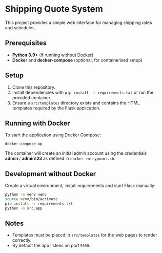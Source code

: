 # Shipping Quote System

This project provides a simple web interface for managing shipping rates and schedules.

## Prerequisites

- **Python 3.9+** (if running without Docker)
- **Docker** and **docker-compose** (optional, for containerised setup)

## Setup

1. Clone this repository.
2. Install dependencies with `pip install -r requirements.txt` or run the provided container.
3. Ensure a `src/templates` directory exists and contains the HTML templates required by the Flask application.

## Running with Docker

To start the application using Docker Compose:

```bash
docker-compose up
```

The container will create an initial admin account using the credentials **admin** / **admin123** as defined in `docker-entrypoint.sh`.

## Development without Docker

Create a virtual environment, install requirements and start Flask manually:

```bash
python -m venv venv
source venv/bin/activate
pip install -r requirements.txt
python -m src.app
```

## Notes

- Templates must be placed in `src/templates` for the web pages to render correctly.
- By default the app listens on port `5000`.
